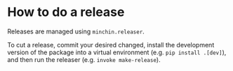 # How to do a release

Releases are managed using `minchin.releaser`.

To cut a release, commit your desired changed, install the development version
of the package into a virtual environment (e.g. `pip install .[dev]`), and then
run the releaser (e.g. `invoke make-release`).
